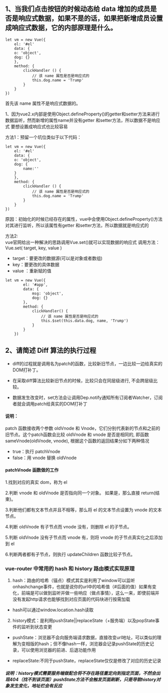 ## 1、当我们点击按钮的时候动态给 data 增加的成员是否是响应式数据，如果不是的话，如果把新增成员设置成响应式数据，它的内部原理是什么。
```
let vm = new Vue({
    el: '#el'
    data: {
    o: 'object',
    dog: {}
    },
    method: {
        clickHandler () {
            // 该 name 属性是否是响应式的
            this.dog.name = 'Trump'
        }
    }
})
```

首先该 name 属性不是响应式数据的。  

1、因为vue2.x内部是使用Object.defineProperty()的getter和setter方法来进行数据监听，然而新增的属性name并没有getter 和setter方法，所以数据不是响应式
要想设置成响应式也比较容易  

方法1：预留一个坑位类似于以下代码：
```
let vm = new Vue({
    el: '#el'
    data: {
    o: 'object',
    dog: {
        name:''
    }
    },
    method: {
        clickHandler () {
            // 该 name 属性是否是响应式的
            this.dog.name = 'Trump'
        }
    }
})
```
原因：初始化的时候已经存在的属性，vue中会使用Object.defineProperty()方法对其进行监听，所以该属性有getter 和setter方法，所以数据就是响应式的


方法2:  
vue官网给出一种解决的思路调用Vue.set()就可以实现数据的响应式
调用方法：Vue.set( target, key, value )
- target：要更改的数据源(可以是对象或者数组)
- key：要更改的具体数据
- value ：重新赋的值

```
let vm = new Vue({
        el: '#app',
        data: {
            msg: 'object',
            dog: {}
        },
        method: {
            clickHandler() {
                // 该 name 属性是否是响应式的
                this.$set(this.data.dog, name, 'Trump')
            }
        }
    })
```

## 2、请简述 Diff 算法的执行过程

- diff的过程就是调用名为patch的函数，比较新旧节点，一边比较一边给真实的DOM打补丁。

- 在采取diff算法比较新旧节点的时候，比较只会在同层级进行, 不会跨层级比较。

- 数据发生改变时，set方法会让调用Dep.notify通知所有订阅者Watcher，订阅者就会调用patch给真实的DOM打补丁

#### 说明：
patch 函数接收两个参数 oldVnode 和 Vnode，它们分别代表新的节点和之前的旧节点。这个patch函数会比较 oldVnode 和 vnode 是否是相同的, 即函数 sameVnode(oldVnode, vnode), 根据这个函数的返回结果分如下两种情况

- true：执行 patchVnode
- false：用 vnode 替换 oldVnode

#### patchVnode 函数做的工作

1.找到对应的真实 dom，称为 el

2.判断 vnode 和 oldVnode 是否指向同一个对象。
如果是，那么直接 return(结束)。 

3.判断他们都有文本节点并且不相等，那么将 el 的文本节点设置为 vnode 的文本节点。

4.判断 oldVnode 有子节点而 vnode 没有，则删除 el 的子节点。

5.判断 oldVnode 没有子节点而 vnode 有，则将 vnode 的子节点真实化之后添加到 el

6.判断两者都有子节点，则执行 updateChildren 函数比较子节点。


### vue-router 中常用的 hash 和 history 路由模式实现原理

1. hash：路由的哈希（锚点）模式其实是利用了window可以监听onhashchange事件，也就是说你的url中的哈希值（#后面的值）如果有变化，前端是可以做到监听并做一些响应（做点事情），这么一来，即使前端并没有发起http请求也能够找到对应页面的代码块进行按需加载
- hash可以通过window.location.hash读取


2. history模式：是利用pushState||replaceState（+服务端）以及popState事件的监听到状态变更

- pushState：浏览器不会向服务端请求数据，直接改变url地址，可以类似的理解为变相版的hash；但不像hash一样，浏览器会记录pushState的历史记录，可以使用浏览器的前进、后退功能作用

- replaceState:不同于pushState，replaceState仅仅是修改了对应的历史记录

##### 说明：history模式需要服务端做配合将不存在路径重定向到指定页面，不然会出现404（找不到该页面）pushState方法不会触发页面刷新，只是导致history对象发生变化，地址栏会有反应